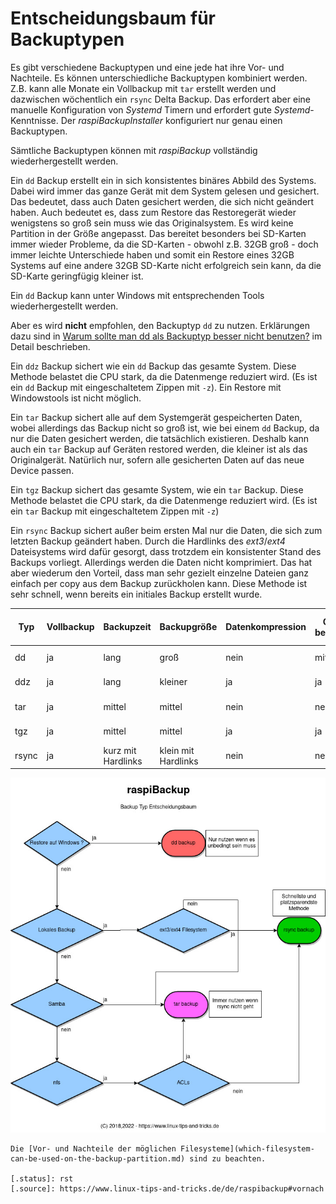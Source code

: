 # Entscheidungsbaum für Backuptypen

Es gibt verschiedene Backuptypen und eine jede hat ihre Vor- und Nachteile.
Es können unterschiedliche Backuptypen kombiniert werden. Z.B. kann alle
Monate ein Vollbackup mit `tar` erstellt werden und dazwischen wöchentlich ein `rsync` Delta Backup.
Das erfordert aber eine manuelle Konfiguration von *Systemd* Timern und erfordert
gute *Systemd*-Kenntnisse. Der *raspiBackupInstaller* konfiguriert nur genau einen
Backuptypen.

Sämtliche Backuptypen können mit *raspiBackup* vollständig wiederhergestellt
werden.

Ein `dd` Backup erstellt ein in sich konsistentes binäres Abbild des Systems.
Dabei wird immer das ganze Gerät mit dem System gelesen und gesichert. Das bedeutet, dass
auch Daten gesichert werden, die sich nicht geändert haben. Auch bedeutet es,
dass zum Restore das Restoregerät wieder wenigstens so groß sein muss wie das Originalsystem.
Es wird keine Partition in der Größe angepasst. Das bereitet besonders
bei SD-Karten immer wieder Probleme, da die SD-Karten - obwohl z.B. 32GB groß - doch immer
leichte Unterschiede haben und somit ein Restore eines 32GB Systems auf eine andere 32GB SD-Karte
nicht erfolgreich sein kann, da die SD-Karte geringfügig kleiner ist.

Ein `dd` Backup kann unter Windows mit entsprechenden Tools wiederhergestellt werden.

Aber es wird **nicht** empfohlen, den Backuptyp `dd` zu nutzen.
Erklärungen dazu sind in [Warum sollte man dd als Backuptyp besser nicht benutzen?](why-shouldn-t-you-use-dd-as-backup-type.md)
im Detail beschrieben.

Ein `ddz` Backup sichert wie ein `dd` Backup das gesamte System. Diese Methode
belastet die CPU stark, da die Datenmenge reduziert wird. (Es ist ein `dd` Backup
mit eingeschaltetem Zippen mit `-z`). Ein Restore mit Windowstools ist nicht möglich.

Ein `tar` Backup sichert alle auf dem Systemgerät gespeicherten Daten, wobei allerdings das Backup nicht
so groß ist, wie bei einem `dd` Backup, da nur die Daten gesichert werden, die
tatsächlich existieren. Deshalb kann auch ein `tar` Backup auf Geräten
restored werden, die kleiner ist als das Originalgerät. Natürlich nur, sofern alle
gesicherten Daten auf das neue Device passen.

Ein `tgz` Backup sichert das gesamte System, wie ein `tar` Backup. Diese Methode
belastet die CPU stark, da die Datenmenge reduziert wird. (Es ist ein `tar` Backup
mit eingeschaltetem Zippen mit `-z`)

Ein `rsync` Backup sichert außer beim ersten Mal nur die Daten, die sich zum
letzten Backup geändert haben. Durch die Hardlinks des *ext3*/*ext4* Dateisystems
wird dafür gesorgt, dass trotzdem ein konsistenter Stand des Backups vorliegt.
Allerdings werden die Daten nicht komprimiert. Das hat aber wiederum den
Vorteil, dass man sehr gezielt einzelne Dateien ganz einfach per copy aus dem
Backup zurückholen kann. Diese Methode ist sehr schnell, wenn bereits ein
initiales Backup erstellt wurde.

| Typ    | Vollbackup | Backupzeit | Backupgröße | Datenkompression | CPU belastet | Karte belastet | Selektiver Restore möglich | Dateisystem |
|--------|------------|------------|-------------|------------------|--------------|----------------|----------------------------|-------------|
| dd     | ja         | lang       | groß        | nein             | mittel       | hoch           | nein                       | alle, fat32 nur bis 4GB |
| ddz    | ja         | lang       | kleiner     | ja               | ja           | hoch           | nein                       | alle, fat32 nur bis 4GB |
| tar    | ja         | mittel     | mittel      | nein             | nein         | mittel         | ja                         | alle, fat32 nur bis 4GB |
| tgz    | ja         | mittel     | mittel      | ja               | ja           | mittel         | ja                         | alle, fat32 nur bis 4GB |
| rsync  | ja         | kurz mit Hardlinks | klein mit Hardlinks | nein | nein     | kaum           | ja                         | ext3/ext4 |


<a name="decisiontree"></a>

![Entscheidungsbaum](images/decisiontree_de.dia.jpg)

``` admonish info title="Filesysteme"
Die [Vor- und Nachteile der möglichen Filesysteme](which-filesystem-can-be-used-on-the-backup-partition.md) sind zu beachten.

[.status]: rst
[.source]: https://www.linux-tips-and-tricks.de/de/raspibackup#vornach
